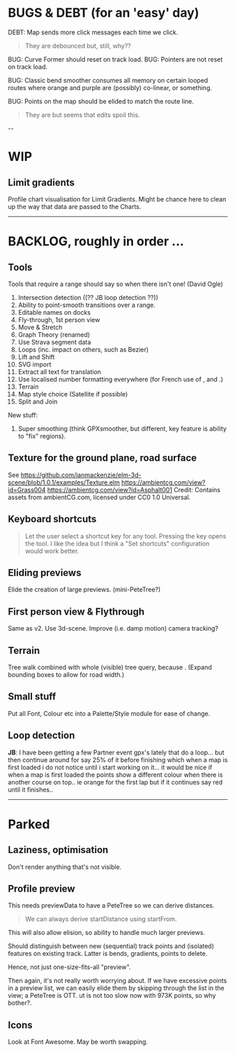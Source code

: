 
# BUGS & DEBT (for an 'easy' day)

DEBT: Map sends more click messages each time we click. 
> They are debounced but, still, why??

BUG: Curve Former should reset on track load.
BUG: Pointers are not reset on track load.

BUG: Classic bend smoother consumes all memory on certain looped routes where
     orange and purple are (possibly) co-linear, or something.

BUG: Points on the map should be elided to match the route line.
> They are but seems that edits spoil this.

--

# WIP

## Limit gradients

Profile chart visualisation for Limit Gradients.
Might be chance here to clean up the way that data are passed to the Charts. 


---

# BACKLOG, roughly in order ...

## Tools

Tools that require a range should say so when there isn't one! (David Ogle)

1. Intersection detection ((?? JB loop detection ??)) 
2. Ability to point-smooth transitions over a range.
3. Editable names on docks
4. Fly-through, 1st person view
5. Move & Stretch
6. Graph Theory (renamed)
7. Use Strava segment data
8. Loops (inc. impact on others, such as Bezier)
9. Lift and Shift
10. SVG import
11. Extract all text for translation
12. Use localised number formatting everywhere (for French use of , and .)
13. Terrain
14. Map style choice (Satellite if possible)
15. Split and Join

New stuff:
1. Super smoothing  (think GPXsmoother, but different, key feature is ability to "fix" regions).

## Texture for the ground plane, road surface

See https://github.com/ianmackenzie/elm-3d-scene/blob/1.0.1/examples/Texture.elm
https://ambientcg.com/view?id=Grass004
https://ambientcg.com/view?id=Asphalt001
Credit: Contains assets from ambientCG.com, licensed under CC0 1.0 Universal.

## Keyboard shortcuts

> Let the user select a shortcut key for any tool.
> Pressing the key opens the tool.
> I like the idea but I think a "Set shortcuts" configuration would work better.

## Eliding previews

Elide the creation of large previews. (mini-PeteTree?)

## First person view & Flythrough

Same as v2. Use 3d-scene. Improve (i.e. damp motion) camera tracking?

## Terrain

Tree walk combined with whole (visible) tree query, because <track loops>.
(Expand bounding boxes to allow for road width.)

## Small stuff

Put all Font, Colour etc into a Palette/Style module for ease of change.

## Loop detection

**JB**: I have been getting a few Partner event gpx's lately that do a loop... but then continue around for say 25% of it before finishing which when a map is first loaded i do not notice until i start working on it... it would be nice if when a map is first loaded the points show a different colour when there is another course on top.. ie orange for the first lap but if it continues say red until it finishes..

---

# Parked

## Laziness, optimisation

Don't render anything that's not visible.

## Profile preview

This needs previewData to have a PeteTree so we can derive distances.
> We can always derive startDistance using startFrom.

This will also allow elision, so ability to handle much larger previews.

Should distinguish between new (sequential) track points and (isolated) features
on existing track. Latter is bends, gradients, points to delete.

Hence, not just one-size-fits-all "preview".

Then again, it's not really worth worrying about. If we have excessive points
in a preview list, we can easily elide them by skipping through the list in the
view; a PeteTree is OTT.
ut is not too slow now with 973K points, so why bother?.

## Icons

Look at Font Awesome. May be worth swapping.

